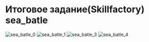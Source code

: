 # Итоговое задание(Skillfactory) sea_batle
![sea_batle_0](https://github.com/stanislav1800/sea_battle/assets/77958472/49fabfe4-5f2c-4925-bdc2-9acc025c4743)
![sea_batle_1](https://github.com/stanislav1800/sea_battle/assets/77958472/b2dd0a94-1e70-4afb-95ab-9be7cf697a04)
![sea_batle_3](https://github.com/stanislav1800/sea_battle/assets/77958472/20899693-e6bf-4dc2-badb-8bdbb65e921b)
![sea_batle_4](https://github.com/stanislav1800/sea_battle/assets/77958472/06721ed5-907b-4ec1-8515-6845466f6c7d)

